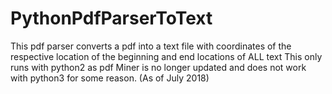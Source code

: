 # PythonPdfParserToText
This pdf parser converts a pdf into a text file with coordinates of the respective location of the beginning and end locations of ALL text
This only runs with python2 as pdf Miner is no longer updated and does not work with python3 for some reason.   (As of July 2018)
